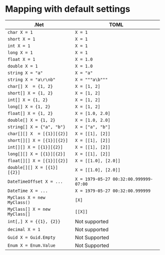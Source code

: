 
# Mapping with default settings

| .Net                          | TOML                                   |
|-------------------------------|----------------------------------------|
| `char X = 1`                  | `X = 1`                                |
| `short X = 1`                 | `X = 1`                                |
| `int X = 1`                   | `X = 1 `                               |
| `long X = 1`                  | `X = 1`                                |
| `float X = 1`                 | `X = 1.0`                              |
| `double X = 1`                | `X = 1.0`                              |
| `string X = "a"`              | `X = "a"`                              |
| `string X = "a\r\nb"`         | `X = """a\b"""`                        |
| `char[] X  = {1, 2}`          | `X = [1, 2]`                           |
| `short[] X = {1, 2}`          | `X = [1, 2]`                           |
| `int[] X = {1, 2}`            | `X = [1, 2]`                           |
| `long[] X = {1, 2}`           | `X = [1, 2]`                           |
| `float[] X = {1, 2}`          | `X = [1.0, 2.0]`                       |
| `double[] X = {1, 2}`         | `X = [1.0, 2.0]`                       |
| `string[] X = {"a", "b"}`     | `X = ["a", "b"] `                      |
| `char[][] X  = [{1}][{2}]`    | `X = [[1], [2]]`                       |
| `short[][] X = [{1}][{2}]`    | `X = [[1], [2]]`                       |
| `int[][] X = [{1}][{2}]`      | `X = [[1], [2]]`                       |
| `long[][] X = [{1}][{2}]`     | `X = [[1], [2]]`                       |
| `float[][] X = [{1}][{2}]`    | `X = [[1.0], [2.0]]`                   |
| `double[][] X = [{1}][{2}]`   | `X = [[1.0], [2.0]]`                   |
| `DateTimeOffset X = ...`      | `X = 1979-05-27 00:32:00.999999-07:00` |
| `DateTime X = ...`            | `X = 1979-05-27 00:32:00.999999`       |
| `MyClass X = new MyClass()`   | `[X]`                                  |
| `MyClass[] X = new MyClass[]` | `[[X]]`                                |
| `int[,] X = {{1}, {2}}`       | Not supported                          |
| `decimal X = 1`               | Not supported                          |
| `Guid X = Guid.Empty`         | Not Supported                          |
| `Enum X = Enum.Value`         | Not Supported                          |


